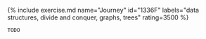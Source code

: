 {% include exercise.md name="Journey" id="1336F" labels="data structures, divide and conquer, graphs, trees" rating=3500 %}

```
TODO
```
